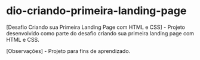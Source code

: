 # dio-criando-primeira-landing-page

[Desafio Criando sua Primeira Landing Page com HTML e CSS] - Projeto desenvolvido como parte do desafio criando sua primeira landing page com HTML e CSS.

[Observações] - Projeto para fins de aprendizado.
